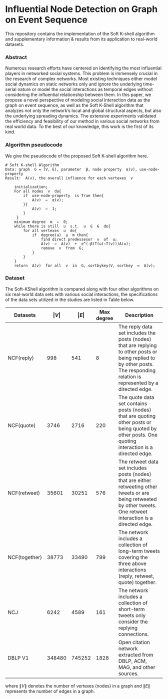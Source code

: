 # Influential Node Detection on Graph on Event Sequence
This repository contains the implementation of the Soft K-shell algorithm and supplementary information \& results from its application to real-world datasets.

### Abstract

Numerous research efforts have centered on identifying the most influential players in networked social systems. This problem is immensely crucial in the research of complex networks. Most existing techniques either model social dynamics on static networks only and ignore the underlying time-serial nature or model the social interactions as temporal edges without considering the influential relationship between them. In this paper, we propose a novel perspective of modeling social interaction data as the graph on event sequence, as well as the Soft K-Shell algorithm that analyzes not only the network’s local and global structural aspects, but also the underlying spreading dynamics. The extensive experiments validated the efficiency and feasibility of our method in various social networks from real world data. To the best of our knowledge, this work is the first of its kind.

### Algorithm pseudocode
We give the pseudocode of the proposed Soft K-shell algorithm here.

```{r, highlight=TRUE}
# Soft K-shell Algorithm
Data: graph  G = (V, E), parameter  β, node property  α(v), use-node-property
Result:  A(v), the overall influence for each vertexes  v

    initialization;
    For all nodes  v  do{
        if  use-node-property  is True then{
            A(v)  ←  α(v);
        }{
            A(v)  ←  1;
        }
     }
    minimum degree  m  ←  0;
    while there is still  u  s.t.  u  ∈  G  do{
        for all vertexes  u  do{
            if  degree(u)  ≤  m then{
                find direct predessesor  v  of  u;
                A(v)  ←  A(v)  +  e^(-β(T(u)−T(v)))A(u);
                remove  v  from  G;
            }
        }
    }
    return  A(v)  for all  v  in  G, sortbykey(V, sortkey  =  A(v);
```

### Dataset
The Soft-KShell algorithm is compared along with four other algorithms on six real-world data sets with various social interactions, the specifications of the data sets utilized in the studies are listed in Table below.

| Datasets      |  $\|V\|$         | $\|E\|$          | Max degree | Description                                    |
|---------------|------------------|------------------|------------|------------------------------------------------|
|NCF(reply)     | 998              | 541              | 8          |The reply data set includes the posts  (nodes) that are replying  to other posts or being replied to by other posts. The responding relation is represented by a directed edge.|
|NCF(quote)     | 3746             | 2716             | 220        |The quote data set contains posts (nodes) that are quoting other posts or being quoted by other posts.  One quoting interaction is a directed edge.|
|NCF(retweet)   | 35601            | 30251            | 576        |The retweet data set includes posts (nodes) that are either  retweeting other tweets or are being retweeted by other tweets. One retweet interaction is a directed edge.|
|NCF(together)  | 38773            | 33490            | 799        |The network includes a collection of long-term tweets covering the three above interactions (reply, retweet, quote) together.|
|NCJ            | 6242             | 4589             | 161        |The network includes a collection of short-term tweets only consider the replying connections.|
|DBLP V1        | 348480           | 745252           | 1828       |Open citation network extracted from DBLP, ACM, MAG, and other sources.|

where $\|V\|$ denotes the number of vertexes (nodes) in a graph and $\|E\|$ represents the number of edges in a graph.
